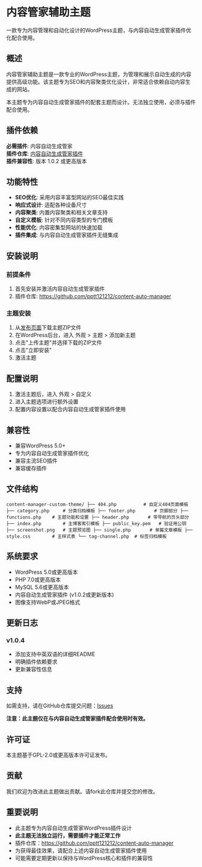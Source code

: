 # 内容管家辅助主题

一款专为内容管理和自动化设计的WordPress主题，与内容自动生成管家插件优化配合使用。

## 概述

内容管家辅助主题是一款专业的WordPress主题，为管理和展示自动生成的内容提供高级功能。该主题专为SEO和内容聚类优化设计，非常适合依赖自动内容生成的网站。

本主题专为内容自动生成管家插件的配套主题而设计。无法独立使用，必须与插件配合使用。

## 插件依赖

**必需插件**: 内容自动生成管家  
**插件仓库**: [内容自动生成管家插件](https://github.com/pptt121212/content-auto-manager)  
**插件兼容性**: 版本 1.0.2 或更高版本  

## 功能特性

- **SEO优化**: 采用内容丰富型网站的SEO最佳实践
- **响应式设计**: 适配各种设备尺寸
- **内容聚类**: 内置内容聚类和相关文章支持
- **自定义模板**: 针对不同内容类型的专门模板
- **性能优化**: 内容密集型网站的快速加载
- **插件集成**: 与内容自动生成管家插件无缝集成

## 安装说明

### 前提条件
1. 首先安装并激活内容自动生成管家插件
2. 插件仓库: https://github.com/pptt121212/content-auto-manager

### 主题安装
1. 从[发布页面](https://github.com/pptt121212/content-manager-custom-theme/releases)下载主题ZIP文件
2. 在WordPress后台，进入 外观 > 主题 > 添加新主题
3. 点击"上传主题"并选择下载的ZIP文件
4. 点击"立即安装"
5. 激活主题

## 配置说明

1. 激活主题后，进入 外观 > 自定义
2. 进入主题选项进行额外设置
3. 配置内容设置以配合内容自动生成管家插件使用

## 兼容性

- 兼容WordPress 5.0+
- 专为内容自动生成管家插件优化
- 兼容主流SEO插件
- 兼容缓存插件

## 文件结构

``
content-manager-custom-theme/
├── 404.php          # 自定义404页面模板
├── category.php     # 分类归档模板
├── footer.php       # 页脚部分
├── functions.php    # 主题功能和设置
├── header.php       # 带导航的页头部分
├── index.php        # 主博客索引模板
├── public_key.pem   # 验证用公钥
├── screenshot.png   # 主题预览图
├── single.php       # 单篇文章模板
├── style.css        # 主样式表
└── tag-channel.php  # 标签归档模板
``

## 系统要求

- WordPress 5.0或更高版本
- PHP 7.0或更高版本
- MySQL 5.6或更高版本
- 内容自动生成管家插件 (v1.0.2或更新版本)
- 图像支持WebP或JPEG格式

## 更新日志

### v1.0.4
- 添加支持中英双语的详细README
- 明确插件依赖要求
- 更新兼容性信息

## 支持

如需支持，请在GitHub仓库提交问题：[Issues](https://github.com/pptt121212/content-manager-custom-theme/issues)

**注意：此主题仅在与内容自动生成管家插件配合使用时有效。**

## 许可证

本主题基于GPL-2.0或更高版本许可证发布。

## 贡献

我们欢迎为改进此主题做出贡献。请fork此仓库并提交您的修改。

## 重要说明

- 此主题专为内容自动生成管家WordPress插件设计
- **此主题无法独立运行，需要插件才能正常工作**
- 插件仓库：https://github.com/pptt121212/content-auto-manager
- 为获得最佳效果，请配合上述内容自动生成管家插件使用
- 可能需要定期更新以保持与WordPress核心和插件的兼容性
